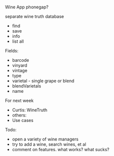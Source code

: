 Wine App
phonegap?

separate wine truth database
- find
- save
- info
- list all

Fields:
 - barcode
 - vinyard
 - vintage
 - type
 - varietal - single grape or blend
 - blendVarietals
 - name


For next week
- Curtis: WineTruth
- others: 
 - Use cases

Todo:
 - open a variety of wine managers
 - try to add a wine, search wines, et al
 - comment on features. what works? what sucks? 
